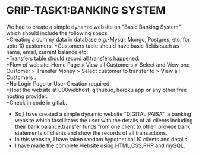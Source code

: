 # GRIP-TASK1:BANKING SYSTEM

We had to create a simple dynamic website on "Basic Banking System" which should include the following specs:       
*Creating a dummy data in database e.g.-Mysql, Mongo, Postgres, etc. for upto 10 customers.
*Customers table should have basic fields such as name, email, current balance etc.    
*Transfers table should record all transfers happened.   
*Flow of website: Home Page > View all Customers > Select and View one Customer > Transfer Money > Select customer to transfer to > View all Customers .   
*No Login Page or User Creation required.   
*Host the website at 000webhost, github.io, heroku app or any other free hosting provider.    
*Check in code in gitlab.
- So,I have created a simple dynamic website "DIGITAL PAISA", a banking website which fascilitates the user with the details of all clients including their bank balance,transfer funds from one client to other, provide bank statements of clients and show the records of all transactions.
- In this website, I have taken random hypothetical 10 clients and details.
- I have made the complete website using HTML,CSS,PHP and mySQL.
